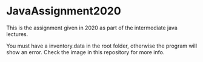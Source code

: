 # JavaAssignment2020

This is the assignment given in 2020 as part of the intermediate java lectures. 

You must have a inventory.data in the root folder, otherwise the program will show an error.  Check the image in this repository for more info.
